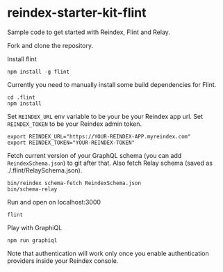 # reindex-starter-kit-flint

Sample code to get started with Reindex, Flint and Relay.

Fork and clone the repository.

Install flint

```
npm install -g flint
```

Currently you need to manually install some build dependencies for Flint.

```
cd .flint
npm install
```


Set `REINDEX_URL` env variable to be your be your Reindex app url. Set
`REINDEX_TOKEN` to be your Reindex admin token.

```
export REINDEX_URL="https://YOUR-REINDEX-APP.myreindex.com"
export REINDEX_TOKEN="YOUR-REINDEX-TOKEN"
```

Fetch current version of your GraphQL schema (you can add `ReindexSchema.json`)
to git after that. Also fetch Relay schema (saved as ./.flint/RelaySchema.json).

```
bin/reindex schema-fetch ReindexSchema.json
bin/schema-relay
```

Run and open on localhost:3000

```
flint
```

Play with GraphiQL

```
npm run graphiql
```

Note that authentication will work only once you enable authentication providers
inside your Reindex console.
